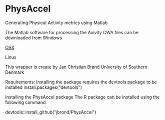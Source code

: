 # PhysAccel
Generating Physical Activity metrics using Matlab

The Matlab software for processing the Axivity CWA files can be downloaded from
Windows

<a href="http://video4coach.com/software/SDU/PhysAccel_mcr_OSX.zip">OSX</a>

Linux

This wrapper is create by Jan Christian Brønd
University of Southern Denmark

Requirements:
Installing the package requires the devtools package to be installed
install.packages("devtools")


Installing the PhysAccel package
The R package can be installed using the following command

devtools::install_github("jbrond/PhysAccel")
